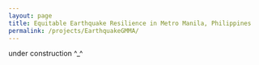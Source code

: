 ```yaml
---
layout: page
title: Equitable Earthquake Resilience in Metro Manila, Philippines
permalink: /projects/EarthquakeGMMA/
---
```


under construction ^_^